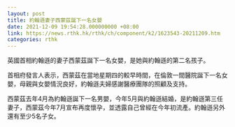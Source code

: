 ```yaml
---
layout: post
title: 約翰遜妻子西蒙茲誕下一名女嬰
date: 2021-12-09 19:54:28.000000000 +08:00
link: https://news.rthk.hk/rthk/ch/component/k2/1623543-20211209.htm
categories: rthk
---
```


英國首相約翰遜的妻子西蒙茲誕下一名女嬰，是她與約翰遜的第二名孩子。

首相府發言人表示，西蒙茲在當地星期四的較早時間，在倫敦一間醫院誕下一名女嬰，母親與女嬰情況良好，約翰遜夫婦感謝醫療團隊的照顧及支持。

西蒙茲去年4月為約翰遜誕下一名男嬰，今年5月與約翰遜結婚，是約翰遜第三任妻子，西蒙茲今年7月宣布再度懷孕，並透露自己曾經在今年初流產。約翰遜另外還有至少5名子女。
